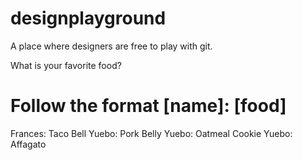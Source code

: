 # designplayground
A place where designers are free to play with git.


What is your favorite food?
# Follow the format [name]: [food]

Frances: Taco Bell
Yuebo: Pork Belly
Yuebo: Oatmeal Cookie
Yuebo: Affagato